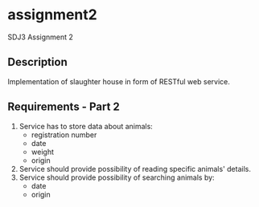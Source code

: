 # assignment2
SDJ3 Assignment 2
## Description
Implementation of slaughter house in form of RESTful web service.
## Requirements - Part 2
1. Service has to store data about animals:
    - registration number
    - date
    - weight
    - origin
2. Service should provide possibility of reading specific animals' details.
3. Service should provide possibility of searching animals by:
    - date
    - origin
